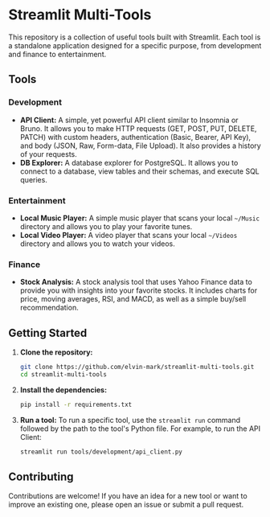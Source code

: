 # Streamlit Multi-Tools

This repository is a collection of useful tools built with Streamlit. Each tool is a standalone application designed for a specific purpose, from development and finance to entertainment.

## Tools

### Development

- **API Client:** A simple, yet powerful API client similar to Insomnia or Bruno. It allows you to make HTTP requests (GET, POST, PUT, DELETE, PATCH) with custom headers, authentication (Basic, Bearer, API Key), and body (JSON, Raw, Form-data, File Upload). It also provides a history of your requests.
- **DB Explorer:** A database explorer for PostgreSQL. It allows you to connect to a database, view tables and their schemas, and execute SQL queries.

### Entertainment

- **Local Music Player:** A simple music player that scans your local `~/Music` directory and allows you to play your favorite tunes.
- **Local Video Player:** A video player that scans your local `~/Videos` directory and allows you to watch your videos.

### Finance

- **Stock Analysis:** A stock analysis tool that uses Yahoo Finance data to provide you with insights into your favorite stocks. It includes charts for price, moving averages, RSI, and MACD, as well as a simple buy/sell recommendation.

## Getting Started

1.  **Clone the repository:**
    ```bash
    git clone https://github.com/elvin-mark/streamlit-multi-tools.git
    cd streamlit-multi-tools
    ```
2.  **Install the dependencies:**
    ```bash
    pip install -r requirements.txt
    ```
3.  **Run a tool:**
    To run a specific tool, use the `streamlit run` command followed by the path to the tool's Python file. For example, to run the API Client:
    ```bash
    streamlit run tools/development/api_client.py
    ```

## Contributing

Contributions are welcome! If you have an idea for a new tool or want to improve an existing one, please open an issue or submit a pull request.
